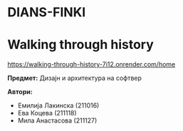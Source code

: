 

# DIANS-FINKI


# Walking through history

https://walking-through-history-7i12.onrender.com/home


**Предмет:** Дизајн и архитектура на софтвер


**Автори:**
- Емилија Лакинска (211016)
- Ева Коцева (211118)
- Мила Анастасова (211127)
